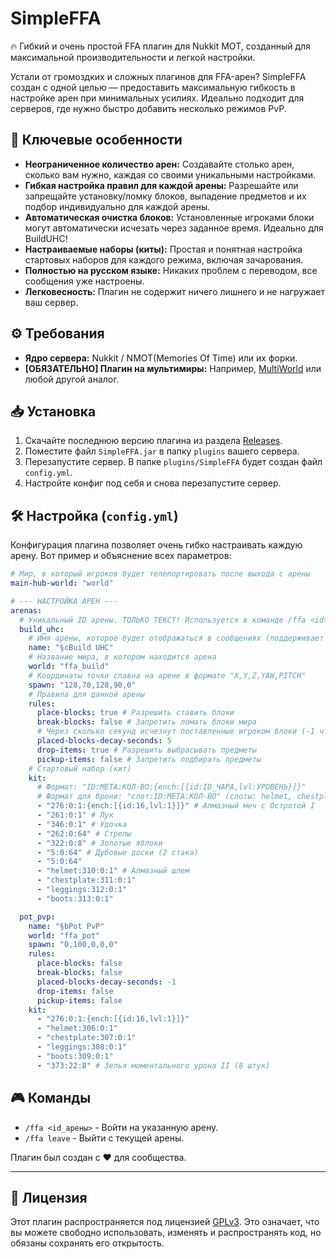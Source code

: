 # SimpleFFA
🔥 Гибкий и очень простой FFA плагин для Nukkit MOT, созданный для максимальной производительности и легкой настройки.

Устали от громоздких и сложных плагинов для FFA-арен? SimpleFFA создан с одной целью — предоставить максимальную гибкость в настройке арен при минимальных усилиях. Идеально подходит для серверов, где нужно быстро добавить несколько режимов PvP.

## 🎯 Ключевые особенности
*   **Неограниченное количество арен:** Создавайте столько арен, сколько вам нужно, каждая со своими уникальными настройками.
*   **Гибкая настройка правил для каждой арены:** Разрешайте или запрещайте установку/ломку блоков, выпадение предметов и их подбор индивидуально для каждой арены.
*   **Автоматическая очистка блоков:** Установленные игроками блоки могут автоматически исчезать через заданное время. Идеально для BuildUHC!
*   **Настраиваемые наборы (киты):** Простая и понятная настройка стартовых наборов для каждого режима, включая зачарования.
*   **Полностью на русском языке:** Никаких проблем с переводом, все сообщения уже настроены.
*   **Легковесность:** Плагин не содержит ничего лишнего и не нагружает ваш сервер.

## ⚙️ Требования
*   **Ядро сервера:** Nukkit / NMOT(Memories Of Time) или их форки.
*   **[ОБЯЗАТЕЛЬНО] Плагин на мультимиры:** Например, [MultiWorld](https://cloudburstmc.org/resources/multiworld.64/) или любой другой аналог.

## 📥 Установка
1.  Скачайте последнюю версию плагина из раздела [Releases](https://github.com/balzikz/SimpleFFA-Nukkit/actions).
2.  Поместите файл `SimpleFFA.jar` в папку `plugins` вашего сервера.
3.  Перезапустите сервер. В папке `plugins/SimpleFFA` будет создан файл `config.yml`.
4.  Настройте конфиг под себя и снова перезапустите сервер.

## 🛠️ Настройка (`config.yml`)
Конфигурация плагина позволяет очень гибко настраивать каждую арену. Вот пример и объяснение всех параметров:

```yaml
# Мир, в который игроков будет телепортировать после выхода с арены
main-hub-world: "world"

# --- НАСТРОЙКА АРЕН ---
arenas:
  # Уникальный ID арены. ТОЛЬКО ТЕКСТ! Используется в команде /ffa <id>
  build_uhc:
    # Имя арены, которое будет отображаться в сообщениях (поддерживает цветовые коды §)
    name: "§cBuild UHC"
    # Название мира, в котором находится арена
    world: "ffa_build"
    # Координаты точки спавна на арене в формате "X,Y,Z,YAW,PITCH"
    spawn: "128,70,128,90,0"
    # Правила для данной арены
    rules:
      place-blocks: true # Разрешить ставить блоки
      break-blocks: false # Запретить ломать блоки мира
      # Через сколько секунд исчезнут поставленные игроком блоки (-1 чтобы отключить)
      placed-blocks-decay-seconds: 5
      drop-items: true # Разрешить выбрасывать предметы
      pickup-items: false # Запретить подбирать предметы
    # Стартовый набор (кит)
    kit:
      # Формат: "ID:META:КОЛ-ВО:{ench:[{id:ID_ЧАРА,lvl:УРОВЕНЬ}]}"
      # Формат для брони: "слот:ID:META:КОЛ-ВО" (слоты: helmet, chestplate, leggings, boots)
      - "276:0:1:{ench:[{id:16,lvl:1}]}" # Алмазный меч с Остротой I
      - "261:0:1" # Лук
      - "346:0:1" # Удочка
      - "262:0:64" # Стрелы
      - "322:0:8" # Золотые яблоки
      - "5:0:64" # Дубовые доски (2 стака)
      - "5:0:64"
      - "helmet:310:0:1" # Алмазный шлем
      - "chestplate:311:0:1"
      - "leggings:312:0:1"
      - "boots:313:0:1"

  pot_pvp:
    name: "§bPot PvP"
    world: "ffa_pot"
    spawn: "0,100,0,0,0"
    rules:
      place-blocks: false
      break-blocks: false
      placed-blocks-decay-seconds: -1
      drop-items: false
      pickup-items: false
    kit:
      - "276:0:1:{ench:[{id:16,lvl:1}]}"
      - "helmet:306:0:1"
      - "chestplate:307:0:1"
      - "leggings:308:0:1"
      - "boots:309:0:1"
      - "373:22:8" # Зелья моментального урона II (8 штук)
```

## 🎮 Команды
*   `/ffa <id_арены>` - Войти на указанную арену.
*   `/ffa leave` - Выйти с текущей арены.

Плагин был создан с ❤️ для сообщества.
_______

## 📄 Лицензия
Этот плагин распространяется под лицензией [GPLv3](LICENSE). Это означает, что вы можете свободно использовать, изменять и распространять код, но обязаны сохранять его открытость.